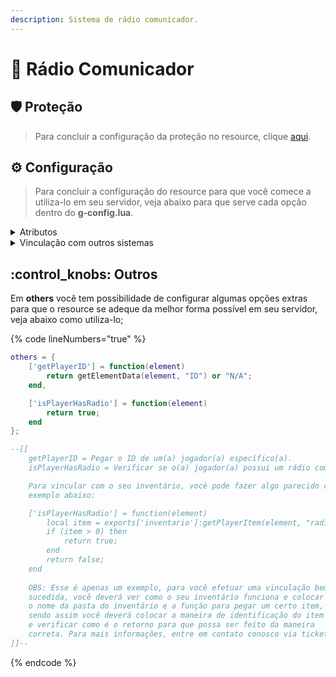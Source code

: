 ```yaml
---
description: Sistema de rádio comunicador.
---
```


# 🛒 Rádio Comunicador

## :shield: Proteção

> Para concluir a configuração da proteção no resource, clique [aqui](../suporte/protecao/).

## :gear: Configuração

> Para concluir a configuração do resource para que você comece a utiliza-lo em seu servidor, veja abaixo para que serve cada opção dentro do **g-config.lua**.

<details>

<summary>Atributos</summary>

{% code lineNumbers="true" %}
```lua
['attributes'] = {
    hud = { -- Configurações da interface do seu servidor.
        use = true, -- Opção para aparecer / sumir a interface (hud, velocimetro e minimapa) do seu servidor (true para sim e false para não).
        showHud = function(element, state) -- função para aparecer / sumir a interface (hud, velocimetro e minimapa).
            setPlayerHudComponentVisible("all", state); -- element = jogador que está abrindo o celular /// state = true para aparecer a interface ou false para sumir a interface.
            return;
        end 
    },

    talk = "capslock", -- Tecla que será utilizada para falar no rádio comunicador.
    open = "radio", -- Comando para abrir o rádio.
    health = 10, -- Vida mínima para utilizar o rádio comunicador.

    webhook = { -- Logs de entrada / saída da rádio.
        use = true, -- Opção para utilizar ou não as logs no Discord.
        link = "" -- Link da webhook do Discord.
    },

    object = { -- Configurações do objeto.
        use = true, -- Opção para utilizar ou não o objeto do rádio comunicador (true para sim e false para não).
        model = 1429 -- ID do modelo que o objeto do rádio comunicador irá ficar.
    },

    frequencys = { -- Configurações das frequências ([Frequencia] = {"Permissões"}).
        [190] = {"Console", "Policial"},
        [192] = {"Console", "Samu"},
        [1] = {"Console", "Admin"},
    }
}
```
{% endcode %}

Acima, vocês irão ver a configuração do sistema e logo abaixo a explicação de cada opção da configuração.

### Gerenciar rádio comunicador

Para configurar as verificações que o player tem que cumprir para poder utilizar o rádio, você deverá alterar o comando para algum de seu gosto e alterar a vida mínima para utilizar o rádio comunicador, como mostra no exemplo abaixo:

{% code lineNumbers="true" %}
```lua
--[[
 Tecla que o(a) jogador(a) terá que apertar juntamente com
 a tecla que o mesmo utiliza para falar no voice para conseguir
 se comunicador no rádio.
]]--

talk = "capslock",

--[[
 Caso o(a) jogador(a) utilize o comando abaixo, ela irá abrir o
 rádio comunicador, porém para que ela possa concluir essa
 abertura, o mesmo tem que ter mais que X de vida (que iremos
 definir logo após a quantidade necessária).
]]--

open = "radio",

--[[
 Abaixo você pode ver que a quantidade de vida mínima para abrir
 o rádio comunicador é 10, caso o(a) jogador(a) não tenha essa
 quantia ou mais, ele não irá conseguir abrir o rádio comunicador.
]]--

health = 10,
```
{% endcode %}

### Webhook

Logs do Discord para mostrar quem entrou ou saiu de alguma frequência no rádio comunicador.

{% code lineNumbers="true" %}
```lua
--[[
 Se a opção abaixo for sim (true), você irá passar a 
 utilizar as logs de entrada / saída das frequências, 
 caso a opção abaixo for não (false) você estaria optando
 por não utilizar as logs do Discord.
]]--

-- Para habilitar as logs:
use = true,

-- Para desabilitar os logs:
use = false;

--[[
 Link da WebHook do Discord que você irá pegar 
]]--

link = ""
```
{% endcode %}

### Objeto

Objeto do rádio comunicador que será utilizado ao habilitar o seu rádio.

{% code lineNumbers="true" %}
```lua
--[[
 Se a opção abaixo for sim (true), você irá passar a 
 utilizar o objeto ao ligar o seu rádio comunicador, 
 caso a opção abaixo for não (false) você não irá
 utilizar objeto algum ao ligar o rádio.
]]--

-- Para habilitar as logs:
use = true,

-- Para desabilitar os logs:
use = false;

--[[
 ID do objeto que será utilizado. 
]]--

model = 1429
```
{% endcode %}

### Frequências

Configuração das frequências privadas, que no caso, serão utilizadas somente por pessoas que tenham as permissões pré-definidas.

{% code lineNumbers="true" %}
```lua
--[[ 
 [FREQUÊNCIA] = {"PERMISSÕES"},
]]--

[190] = {"Console", "Policial"},

--[[
 [190] = Frequência (há frequência escolhida terá que ser 
 entre 0 até 999).
 
 {"Console", "Policial"}, -- Permissões para entrar na 
 frequência (ACLs).
]]--
```
{% endcode %}

</details>

<details>

<summary>Vinculação com outros sistemas</summary>

Para vincular o rádio comunicador com outros sistemas, você poderá utilizar o element data "frequency", o mesmo retorna a frequência que o(a) jogador(a) está, e caso o mesmo não esteja em nenhuma, ele irá retornar "nil".

{% code lineNumbers="true" %}
```lua
getElementData(jogador, "frequency")

jogador = O "jogador" é o elemento que você quer saber a frequência,
no caso seria um(a) jogador(a) do seu servidor.

results:

INT - Se retornar algum número, é por que o mesmo está em uma frequência,
e a mesma foi retornada para você.

NIL - Se retornar NIL é por que o mesmo não está em nenhuma frequência e
nem está utilizando o rádio comunicador.
```
{% endcode %}

</details>

## :control\_knobs: Outros

Em **others** você tem possibilidade de configurar algumas opções extras para que o resource se adeque da melhor forma possível em seu servidor, veja abaixo como utiliza-lo;

{% code lineNumbers="true" %}
```lua
others = {
    ['getPlayerID'] = function(element)
        return getElementData(element, "ID") or "N/A";
    end,

    ['isPlayerHasRadio'] = function(element)
        return true;
    end
};

--[[
    getPlayerID = Pegar o ID de um(a) jogador(a) específico(a).
    isPlayerHasRadio = Verificar se o(a) jogador(a) possui um rádio comunicador.

    Para vincular com o seu inventário, você pode fazer algo parecido com o
    exemplo abaixo:

    ['isPlayerHasRadio'] = function(element)
        local item = exports['inventario']:getPlayerItem(element, "radio");
        if (item > 0) then
            return true;
        end
        return false;
    end   
    
    OBS: Esse é apenas um exemplo, para você efetuar uma vinculação bem
    sucedida, você deverá ver como o seu inventário funciona e colocar 
    o nome da pasta do inventário e a função para pegar um certo item,
    sendo assim você deverá colocar a maneira de identificação do item
    e verificar como é o retorno para que possa ser feito da maneira 
    correta. Para mais informações, entre em contato conosco via ticket. 
]]--
```
{% endcode %}
